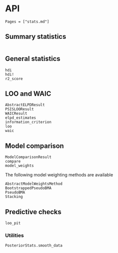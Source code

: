 # API

```@index
Pages = ["stats.md"]
```

## Summary statistics

```@docs
```

## General statistics

```@docs
hdi
hdi!
r2_score
```

## LOO and WAIC

```@docs
AbstractELPDResult
PSISLOOResult
WAICResult
elpd_estimates
information_criterion
loo
waic
```

## Model comparison

```@docs
ModelComparisonResult
compare
model_weights
```

The following model weighting methods are available
```@docs
AbstractModelWeightsMethod
BootstrappedPseudoBMA
PseudoBMA
Stacking
```

## Predictive checks

```@docs
loo_pit
```

### Utilities

```@docs
PosteriorStats.smooth_data
```
